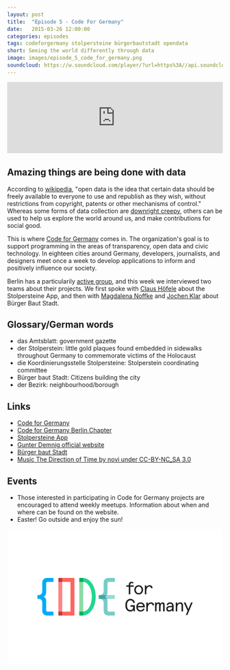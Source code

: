 ```yaml
---
layout: post
title:  "Episode 5 - Code For Germany"
date:   2015-03-26 12:00:00
categories: episodes
tags: codeforgermany stolpersteine bürgerbautstadt opendata 
short: Seeing the world differently through data
image: images/episode_5_code_for_germany.png
soundcloud: https://w.soundcloud.com/player/?url=https%3A//api.soundcloud.com/tracks/197841267&amp;color=ff5500&amp;auto_play=false&amp;hide_related=false&amp;show_comments=true&amp;show_user=true&amp;show_reposts=false
---
```

<iframe width="100%" height="166" scrolling="no" frameborder="no" src="https://w.soundcloud.com/player/?url=https%3A//api.soundcloud.com/tracks/197841267&amp;color=ff5500&amp;auto_play=false&amp;hide_related=false&amp;show_comments=true&amp;show_user=true&amp;show_reposts=false"></iframe>

## Amazing things are being done with data

According to [wikipedia](https://en.wikipedia.org/wiki/Open_data), "open data is the idea that certain data should be freely available to everyone to use and republish as they wish, without restrictions from copyright, patents or other mechanisms of control." Whereas some forms of data collection are [downright creepy](http://bitsofberlin.org/2014/10/24/episode-4/), others can be used to help us explore the world around us, and make contributions for social good. 

This is where [Code for Germany](http://codefor.de/) comes in. The organization's goal is to support programming in the areas of transparency, open data and civic technology. In eighteen cities around Germany, developers, journalists, and designers meet once a week to develop applications to inform and positively influence our society.

Berlin has a particularily [active group](http://codefor.de/berlin/index.html), and this week we interviewed two teams about their projects. We first spoke with [Claus Höfele](https://twitter.com/claushoefele) about the Stolpersteine App, and then with [Magdalena Noffke](https://twitter.com/magdalenanoffke) and [Jochen Klar](https://twitter.com/jochenklar) about Bürger Baut Stadt. 

## Glossary/German words

* das Amtsblatt: government gazette
* der Stolperstein: little gold plaques found embedded in sidewalks throughout Germany to commemorate victims of the Holocaust
* die Koordinierungsstelle Stolpersteine: Stolperstein coordinating committee
* Bürger baut Stadt: Citizens building the city
* der Bezirk: neighbourhood/borough

## Links
* [Code for Germany](http://codefor.de/)
* [Code for Germany Berlin Chapter](http://codefor.de/berlin/index.html)
* [Stolpersteine App](http://codefor.de/projekte/2014-04-30-stolpersteine-app.html)
* [Gunter Demnig official website](http://www.stolpersteine.eu/en/)
* [Bürger baut Stadt](http://buergerbautstadt.de/)
* [Music The Direction of Time by novi under CC-BY-NC_SA 3.0](https://soundcloud.com/novi/the-direction-of-time)

## Events
* Those interested in participating in Code for Germany projects are encouraged to attend weekly meetups. Information about when and where can be found on the website.
* Easter! Go outside and enjoy the sun!

![Code For Germany Logo](/images/episode_5_code_for_germany.png)
